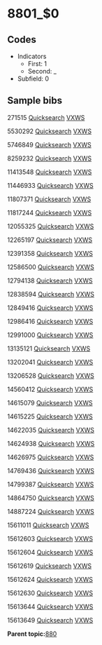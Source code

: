 # 8801\_$0

## Codes

-   Indicators
    -   First: 1
    -   Second: \_
-   Subfield: 0

## Sample bibs

271515 [Quicksearch](https://search.library.yale.edu/catalog/271515) [VXWS](http://prodorbis.library.yale.edu:7014/vxws/GetHoldingsService?bibId=271515)

5530292 [Quicksearch](https://search.library.yale.edu/catalog/5530292) [VXWS](http://prodorbis.library.yale.edu:7014/vxws/GetHoldingsService?bibId=5530292)

5746849 [Quicksearch](https://search.library.yale.edu/catalog/5746849) [VXWS](http://prodorbis.library.yale.edu:7014/vxws/GetHoldingsService?bibId=5746849)

8259232 [Quicksearch](https://search.library.yale.edu/catalog/8259232) [VXWS](http://prodorbis.library.yale.edu:7014/vxws/GetHoldingsService?bibId=8259232)

11413548 [Quicksearch](https://search.library.yale.edu/catalog/11413548) [VXWS](http://prodorbis.library.yale.edu:7014/vxws/GetHoldingsService?bibId=11413548)

11446933 [Quicksearch](https://search.library.yale.edu/catalog/11446933) [VXWS](http://prodorbis.library.yale.edu:7014/vxws/GetHoldingsService?bibId=11446933)

11807371 [Quicksearch](https://search.library.yale.edu/catalog/11807371) [VXWS](http://prodorbis.library.yale.edu:7014/vxws/GetHoldingsService?bibId=11807371)

11817244 [Quicksearch](https://search.library.yale.edu/catalog/11817244) [VXWS](http://prodorbis.library.yale.edu:7014/vxws/GetHoldingsService?bibId=11817244)

12055325 [Quicksearch](https://search.library.yale.edu/catalog/12055325) [VXWS](http://prodorbis.library.yale.edu:7014/vxws/GetHoldingsService?bibId=12055325)

12265197 [Quicksearch](https://search.library.yale.edu/catalog/12265197) [VXWS](http://prodorbis.library.yale.edu:7014/vxws/GetHoldingsService?bibId=12265197)

12391358 [Quicksearch](https://search.library.yale.edu/catalog/12391358) [VXWS](http://prodorbis.library.yale.edu:7014/vxws/GetHoldingsService?bibId=12391358)

12586500 [Quicksearch](https://search.library.yale.edu/catalog/12586500) [VXWS](http://prodorbis.library.yale.edu:7014/vxws/GetHoldingsService?bibId=12586500)

12794138 [Quicksearch](https://search.library.yale.edu/catalog/12794138) [VXWS](http://prodorbis.library.yale.edu:7014/vxws/GetHoldingsService?bibId=12794138)

12838594 [Quicksearch](https://search.library.yale.edu/catalog/12838594) [VXWS](http://prodorbis.library.yale.edu:7014/vxws/GetHoldingsService?bibId=12838594)

12849416 [Quicksearch](https://search.library.yale.edu/catalog/12849416) [VXWS](http://prodorbis.library.yale.edu:7014/vxws/GetHoldingsService?bibId=12849416)

12986416 [Quicksearch](https://search.library.yale.edu/catalog/12986416) [VXWS](http://prodorbis.library.yale.edu:7014/vxws/GetHoldingsService?bibId=12986416)

12991000 [Quicksearch](https://search.library.yale.edu/catalog/12991000) [VXWS](http://prodorbis.library.yale.edu:7014/vxws/GetHoldingsService?bibId=12991000)

13135121 [Quicksearch](https://search.library.yale.edu/catalog/13135121) [VXWS](http://prodorbis.library.yale.edu:7014/vxws/GetHoldingsService?bibId=13135121)

13202041 [Quicksearch](https://search.library.yale.edu/catalog/13202041) [VXWS](http://prodorbis.library.yale.edu:7014/vxws/GetHoldingsService?bibId=13202041)

13206528 [Quicksearch](https://search.library.yale.edu/catalog/13206528) [VXWS](http://prodorbis.library.yale.edu:7014/vxws/GetHoldingsService?bibId=13206528)

14560412 [Quicksearch](https://search.library.yale.edu/catalog/14560412) [VXWS](http://prodorbis.library.yale.edu:7014/vxws/GetHoldingsService?bibId=14560412)

14615079 [Quicksearch](https://search.library.yale.edu/catalog/14615079) [VXWS](http://prodorbis.library.yale.edu:7014/vxws/GetHoldingsService?bibId=14615079)

14615225 [Quicksearch](https://search.library.yale.edu/catalog/14615225) [VXWS](http://prodorbis.library.yale.edu:7014/vxws/GetHoldingsService?bibId=14615225)

14622035 [Quicksearch](https://search.library.yale.edu/catalog/14622035) [VXWS](http://prodorbis.library.yale.edu:7014/vxws/GetHoldingsService?bibId=14622035)

14624938 [Quicksearch](https://search.library.yale.edu/catalog/14624938) [VXWS](http://prodorbis.library.yale.edu:7014/vxws/GetHoldingsService?bibId=14624938)

14626975 [Quicksearch](https://search.library.yale.edu/catalog/14626975) [VXWS](http://prodorbis.library.yale.edu:7014/vxws/GetHoldingsService?bibId=14626975)

14769436 [Quicksearch](https://search.library.yale.edu/catalog/14769436) [VXWS](http://prodorbis.library.yale.edu:7014/vxws/GetHoldingsService?bibId=14769436)

14799387 [Quicksearch](https://search.library.yale.edu/catalog/14799387) [VXWS](http://prodorbis.library.yale.edu:7014/vxws/GetHoldingsService?bibId=14799387)

14864750 [Quicksearch](https://search.library.yale.edu/catalog/14864750) [VXWS](http://prodorbis.library.yale.edu:7014/vxws/GetHoldingsService?bibId=14864750)

14887224 [Quicksearch](https://search.library.yale.edu/catalog/14887224) [VXWS](http://prodorbis.library.yale.edu:7014/vxws/GetHoldingsService?bibId=14887224)

15611011 [Quicksearch](https://search.library.yale.edu/catalog/15611011) [VXWS](http://prodorbis.library.yale.edu:7014/vxws/GetHoldingsService?bibId=15611011)

15612603 [Quicksearch](https://search.library.yale.edu/catalog/15612603) [VXWS](http://prodorbis.library.yale.edu:7014/vxws/GetHoldingsService?bibId=15612603)

15612604 [Quicksearch](https://search.library.yale.edu/catalog/15612604) [VXWS](http://prodorbis.library.yale.edu:7014/vxws/GetHoldingsService?bibId=15612604)

15612619 [Quicksearch](https://search.library.yale.edu/catalog/15612619) [VXWS](http://prodorbis.library.yale.edu:7014/vxws/GetHoldingsService?bibId=15612619)

15612624 [Quicksearch](https://search.library.yale.edu/catalog/15612624) [VXWS](http://prodorbis.library.yale.edu:7014/vxws/GetHoldingsService?bibId=15612624)

15612630 [Quicksearch](https://search.library.yale.edu/catalog/15612630) [VXWS](http://prodorbis.library.yale.edu:7014/vxws/GetHoldingsService?bibId=15612630)

15613644 [Quicksearch](https://search.library.yale.edu/catalog/15613644) [VXWS](http://prodorbis.library.yale.edu:7014/vxws/GetHoldingsService?bibId=15613644)

15613649 [Quicksearch](https://search.library.yale.edu/catalog/15613649) [VXWS](http://prodorbis.library.yale.edu:7014/vxws/GetHoldingsService?bibId=15613649)

**Parent topic:**[880](../../tags/880/880.md)

